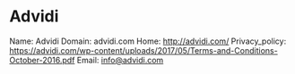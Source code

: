 
# Advidi

Name: Advidi
Domain: advidi.com
Home: http://advidi.com/
Privacy_policy: https://advidi.com/wp-content/uploads/2017/05/Terms-and-Conditions-October-2016.pdf
Email: info@advidi.com

